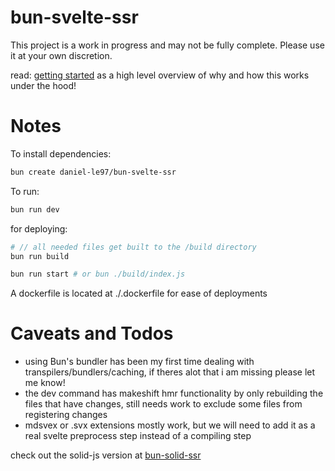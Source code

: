 # bun-svelte-ssr

This project is a work in progress and may not be fully complete. Please use it at your own discretion.

read:
[getting started](./docs/1.starting.md) as a high level overview of why and how this works under the hood!

# Notes

To install dependencies:

```bash
bun create daniel-le97/bun-svelte-ssr
```

To run:

```bash
bun run dev
```

for deploying: 
```bash
# // all needed files get built to the /build directory
bun run build

bun run start # or bun ./build/index.js
```

A dockerfile is located at ./.dockerfile for ease of deployments



# Caveats and Todos
- using Bun's bundler has been my first time dealing with transpilers/bundlers/caching, if theres alot that i am missing please let me know!
- the dev command has makeshift hmr functionality by only rebuilding the files that have changes, still needs work to exclude some files from registering changes
- mdsvex or .svx extensions mostly work, but we will need to add it as a real svelte preprocess step instead of a compiling step

check out the solid-js version at [bun-solid-ssr](https://github.com/daniel-le97/bun-solid-ssr)

